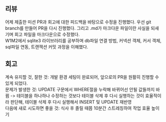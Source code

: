 ## 리뷰
어제 제출한 미션 PR과 회고에 대한 피드백을 바탕으로 수정을 진행했다. 우선 git branch를 만들어 PR을 다시 진행했다. 그리고 .md가 마크다운 파일이란 사실을 되새기며 회고 파일을 마크다운으로 수정했다.  
W1M2에서 sqlite3 라이브러리를 공부하며 db파일 연결 방법, 커넥션 객체, 커서 객체, sql파일 연동, 트랜잭션 커밋 과정을 이해했다.  
## 회고
계속 유지할 것, 잘한 것: 개발 환경 세팅이 완료되어, 앞으로의 PR을 원활히 진행할 수 있게 되었다.  
문제가 발생한 것: UPDATE 구문에서 WHERE절을 누락해 바뀌어선 안될 값들까지 바뀜 -> 테이블을 하나하나 수정하는 것보다 테이블 삭제 후 다시 실행하는 것이 효율적이라 판단해, 테이블 삭제 후 다시 실행해서 INSERT 및 UPDATE 재반영  
다음에 새로 시도하면 좋을 것: 식사 후 졸릴 때쯤 10분간 스트레칭하여 작업 효율 높이기

